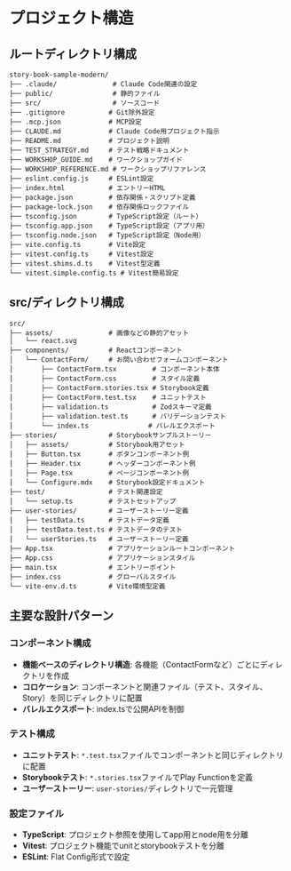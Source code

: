 # プロジェクト構造

## ルートディレクトリ構成

```
story-book-sample-modern/
├── .claude/              # Claude Code関連の設定
├── public/               # 静的ファイル
├── src/                  # ソースコード
├── .gitignore           # Git除外設定
├── .mcp.json            # MCP設定
├── CLAUDE.md            # Claude Code用プロジェクト指示
├── README.md            # プロジェクト説明
├── TEST_STRATEGY.md     # テスト戦略ドキュメント
├── WORKSHOP_GUIDE.md    # ワークショップガイド
├── WORKSHOP_REFERENCE.md # ワークショップリファレンス
├── eslint.config.js     # ESLint設定
├── index.html           # エントリーHTML
├── package.json         # 依存関係・スクリプト定義
├── package-lock.json    # 依存関係ロックファイル
├── tsconfig.json        # TypeScript設定（ルート）
├── tsconfig.app.json    # TypeScript設定（アプリ用）
├── tsconfig.node.json   # TypeScript設定（Node用）
├── vite.config.ts       # Vite設定
├── vitest.config.ts     # Vitest設定
├── vitest.shims.d.ts    # Vitest型定義
└── vitest.simple.config.ts # Vitest簡易設定
```

## src/ディレクトリ構成

```
src/
├── assets/              # 画像などの静的アセット
│   └── react.svg
├── components/          # Reactコンポーネント
│   └── ContactForm/     # お問い合わせフォームコンポーネント
│       ├── ContactForm.tsx         # コンポーネント本体
│       ├── ContactForm.css         # スタイル定義
│       ├── ContactForm.stories.tsx # Storybook定義
│       ├── ContactForm.test.tsx    # ユニットテスト
│       ├── validation.ts           # Zodスキーマ定義
│       ├── validation.test.ts      # バリデーションテスト
│       └── index.ts               # バレルエクスポート
├── stories/             # Storybookサンプルストーリー
│   ├── assets/          # Storybook用アセット
│   ├── Button.tsx       # ボタンコンポーネント例
│   ├── Header.tsx       # ヘッダーコンポーネント例
│   ├── Page.tsx         # ページコンポーネント例
│   └── Configure.mdx    # Storybook設定ドキュメント
├── test/                # テスト関連設定
│   └── setup.ts         # テストセットアップ
├── user-stories/        # ユーザーストーリー定義
│   ├── testData.ts      # テストデータ定義
│   ├── testData.test.ts # テストデータのテスト
│   └── userStories.ts   # ユーザーストーリー定義
├── App.tsx              # アプリケーションルートコンポーネント
├── App.css              # アプリケーションスタイル
├── main.tsx             # エントリーポイント
├── index.css            # グローバルスタイル
└── vite-env.d.ts        # Vite環境型定義
```

## 主要な設計パターン

### コンポーネント構成
- **機能ベースのディレクトリ構造**: 各機能（ContactFormなど）ごとにディレクトリを作成
- **コロケーション**: コンポーネントと関連ファイル（テスト、スタイル、Story）を同じディレクトリに配置
- **バレルエクスポート**: index.tsで公開APIを制御

### テスト構成
- **ユニットテスト**: `*.test.tsx`ファイルでコンポーネントと同じディレクトリに配置
- **Storybookテスト**: `*.stories.tsx`ファイルでPlay Functionを定義
- **ユーザーストーリー**: `user-stories/`ディレクトリで一元管理

### 設定ファイル
- **TypeScript**: プロジェクト参照を使用してapp用とnode用を分離
- **Vitest**: プロジェクト機能でunitとstorybookテストを分離
- **ESLint**: Flat Config形式で設定